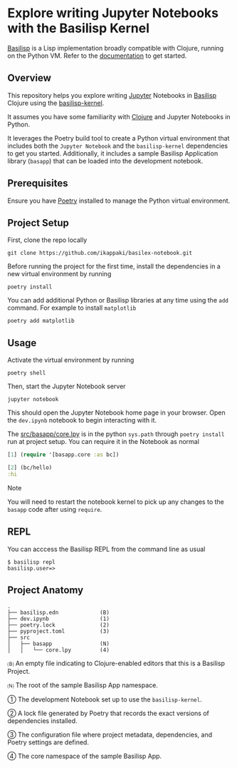 # Explore writing Jupyter Notebooks with the Basilisp Kernel

[Basilisp](https://github.com/basilisp-lang/basilisp) is a Lisp implementation broadly compatible with Clojure, running on the Python VM. Refer to the [documentation](https://basilisp.readthedocs.io/en/latest/index.html) to get started.

## Overview

This repository helps you explore writing [Jupyter](https://jupyter.org/) Notebooks in [Basilisp](https://basilisp.readthedocs.io/en/latest/index.html) Clojure using the [basilisp-kernel](https://github.com/ikappaki/basilisp-kernel).

It assumes you have some familiarity with [Clojure](https://clojure.org/guides/learn/clojure) and Jupyter Notebooks in Python.

It leverages the Poetry build tool to create a Python virtual environment that includes both the `Jupyter Notebook` and the `basilisp-kernel` dependencies to get you started. Additionally, it includes a sample Basilisp Application library (`basapp`) that can be loaded into the development notebook.

## Prerequisites

Ensure you have [Poetry](https://python-poetry.org/docs/) installed to manage the Python virtual environment.

## Project Setup

First, clone the repo locally
```
git clone https://github.com/ikappaki/basilex-notebook.git
```

Before running the project for the first time, install the dependencies in a new virtual environment by running
```shell
poetry install
```

You can add additional Python or Basilisp libraries at any time using the `add` command. For example to install `matplotlib`
```shell
poetry add matplotlib
```

## Usage

Activate the virtual environment by running
```shell
poetry shell
```

Then, start the Jupyter Notebook server
```shell
jupyter notebook
```

This should open the Jupyter Notebook home page in your browser. Open the `dev.ipynb` notebook to begin interacting with it.

The [src/basapp/core.lpy](src/basapp/core.lpy) is in the python `sys.path` through `poetry install` run at project setup. You can require it in the Notebook as normal
```clojure
[1] (require '[basapp.core :as bc])

[2] (bc/hello)
:hi
```

> [!NOTE]
> You will need to restart the notebook kernel to pick up any changes to the `basapp` code after using `require`.

## REPL

You can acccess the Basilisp REPL from the command line as usual
```
$ basilisp repl
basilisp.user=>
```

## Project Anatomy

```
.
├── basilisp.edn             (B)
├── dev.ipynb                (1)
├── poetry.lock              (2)
├── pyproject.toml           (3)
├── src
│   ├── basapp               (N)
│   │   └── core.lpy         (4)

```

🄑 An empty file indicating to Clojure-enabled editors that this is a Basilisp Project.

🄝 The root of the sample Basilisp App namespace.

① The development Notebook set up to use the `basilisp-kernel`.

② A lock file generated by Poetry that records the exact versions of dependencies installed.

③ The configuration file where project metadata, dependencies, and Poetry settings are defined.

④ The core namespace of the sample Basilisp App.
